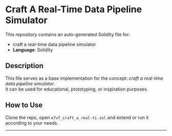 # Craft A Real-Time Data Pipeline Simulator

This repository contains an auto-generated Solidity file for:

- craft a real-time data pipeline simulator
- **Language**: Solidity

## Description

This file serves as a base implementation for the concept: *craft a real-time data pipeline simulator*.  
It can be used for educational, prototyping, or inspiration purposes.

## How to Use

Clone the repo, open `e7vf_craft_a_real-ti.sol` and extend or run it according to your needs.

---


